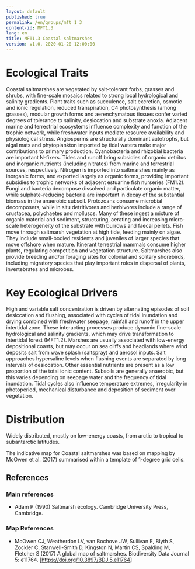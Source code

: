 ```yaml
---
layout: default
published: true
permalink: /en/groups/mft_1_3
content-id: MFT1.3
lang: en
title: MFT1.3 Coastal saltmarshes
version: v1.0, 2020-01-20 12:00:00
---
```

# Ecological Traits
 
Coastal saltmarshes are vegetated by salt-tolerant forbs, grasses and shrubs, with fine-scale mosaics related to strong local hydrological and salinity gradients. Plant traits such as succulence, salt excretion, osmotic and ionic regulation, reduced transpiration, C4 photosynthesis (among grasses), modular growth forms and aerenchymatous tissues confer varied degrees of tolerance to salinity, desiccation and substrate anoxia. Adjacent marine and terrestrial ecosystems influence complexity and function of the trophic network, while freshwater inputs mediate resource availability and physiological stress. Angiosperms are structurally dominant autotrophs, but algal mats and phytoplankton imported by tidal waters make major contributions to primary production. Cyanobacteria and rhizobial bacteria are important N-fixers. Tides and runoff bring subsidies of organic detritus and inorganic nutrients (including nitrates) from marine and terrestrial sources, respectively. Nitrogen is imported into saltmarshes mainly as inorganic forms, and exported largely as organic forms, providing important subsidies to trophic networks of adjacent estuarine fish nurseries (FM1.2). Fungi and bacteria decompose dissolved and particulate organic matter, while sulphate-reducing bacteria are important in decay of the substantial biomass in the anaerobic subsoil. Protozoans consume microbial decomposers, while in situ detritivores and herbivores include a range of crustacea, polychaetes and molluscs. Many of these ingest a mixture of organic material and sediment, structuring, aerating and increasing micro-scale heterogeneity of the substrate with burrows and faecal pellets. Fish move through saltmarsh vegetation at high tide, feeding mainly on algae. They include small-bodied residents and juveniles of larger species that move offshore when mature. Itinerant terrestrial mammals consume higher plants, regulating competition and vegetation structure. Saltmarshes also provide breeding and/or foraging sites for colonial and solitary shorebirds, including migratory species that play important roles in dispersal of plants, invertebrates and microbes.
 
# Key Ecological Drivers
 
High and variable salt concentration is driven by alternating episodes of soil desiccation and flushing, associated with cycles of tidal inundation and drying combined with freshwater seepage, rainfall and runoff in the upper intertidal zone. These interacting processes produce dynamic fine-scale hydrological and salinity gradients, which may drive transformation to intertidal forest (MFT1.2). Marshes are usually associated with low-energy depositional coasts, but may occur on sea cliffs and headlands where wind deposits salt from wave splash (saltspray) and aerosol inputs. Salt approaches hypersaline levels when flushing events are separated by long intervals of desiccation. Other essential nutrients are present as a low proportion of the total ionic content. Subsoils are generally anaerobic, but this varies depending on seepage water and the frequency of tidal inundation. Tidal cycles also influence temperature extremes, irregularity in photoperiod, mechanical disturbance and deposition of sediment over vegetation.
 
# Distribution
 
Widely distributed, mostly on low-energy coasts, from arctic to tropical to subantarctic latitudes.

The indicative map for Coastal saltmarshes was based on mapping by McOwen et al. (2017) summarised within a template of 1-degree grid cells.


## References
### Main references
* Adam P (1990) Saltmarsh ecology. Cambridge University Press, Cambridge.
### Map References
* McOwen CJ, Weatherdon LV, van Bochove JW, Sullivan E, Blyth S, Zockler C, Stanwell-Smith D, Kingston N, Martin CS, Spalding M, Fletcher S (2017) A global map of saltmarshes. Biodiversity Data Journal 5: e11764. [https://doi.org/10.3897/BDJ.5.e11764]
